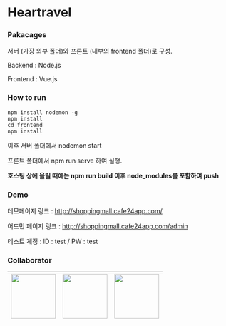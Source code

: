 # Heartravel

### Pakacages
서버 (가장 외부 폴더)와 프론트 (내부의 frontend 폴더)로 구성.

Backend : Node.js

Frontend : Vue.js

### How to run
```
npm install nodemon -g
npm install
cd frontend
npm install
```

이후 서버 폴더에서 nodemon start

프론트 폴더에서 npm run serve 하여 실행.

**호스팅 상에 올릴 때에는 npm run build 이후 node_modules를 포함하여 push**

### Demo
데모페이지 링크 : http://shoppingmall.cafe24app.com/

어드민 페이지 링크 : http://shoppingmall.cafe24app.com/admin

테스트 계정 : ID : test / PW : test

### Collaborator

| [<img src="https://avatars1.githubusercontent.com/u/26876591?s=460&u=eccd58fd1bb71d539e24259ed0224bc166a7c7f1&v=4" width="100">](https://github.com/Haeeeun)| [<img src="https://avatars1.githubusercontent.com/u/55937575?s=460&u=1b566258db4581ba708c68b2b78bac4e676bf147&v=4" width="100">](https://github.com/dodi258) | [<img src="https://avatars1.githubusercontent.com/u/26589915?s=460&u=1a6a2709e92e99b5b5868f741493b08c91dea686&v=4" width="100">](https://github.com/Seungyeon-Lee) |
| :-----------------------------------: | :---------------------------------------: | :-------------------------------------: |
